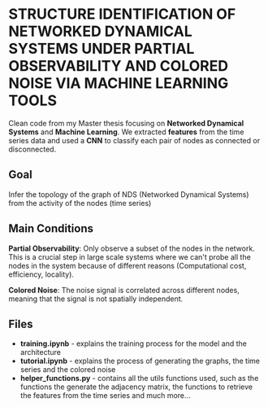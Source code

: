 # STRUCTURE IDENTIFICATION OF NETWORKED DYNAMICAL SYSTEMS UNDER PARTIAL OBSERVABILITY AND COLORED NOISE VIA MACHINE LEARNING TOOLS

Clean code from my Master thesis focusing on **Networked Dynamical Systems** and **Machine Learning**. We extracted **features** from the time series data and used a **CNN** to classify each pair of nodes as connected or disconnected.

## Goal
Infer the topology of the graph of NDS (Networked Dynamical Systems) from the activity of the nodes (time series)

## Main Conditions
**Partial Observability**: Only observe a subset of the nodes in the network. This is a crucial step in large scale systems where we can't probe all the nodes in the system because of different reasons (Computational cost, efficiency, locality).

**Colored Noise**: The noise signal is correlated across different nodes, meaning that the signal is not spatially independent.

## Files
- **training.ipynb** - explains the training process for the model and the architecture
- **tutorial.ipynb** - explains the process of generating the graphs, the time series and the colored noise
- **helper_functions.py** - contains all the utils functions used, such as the functions the generate the adjacency matrix, the functions to retrieve the features from the time series and much more...